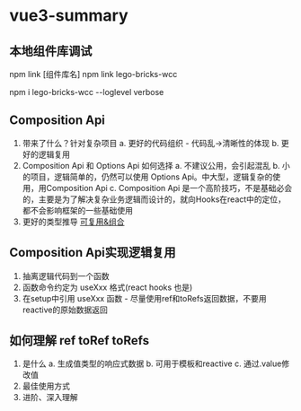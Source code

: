 # vue3-summary

## 本地组件库调试

<!-- 会在本地的node_modules下面链接到全局，在链接到项 -->
npm link [组件库名]
npm link lego-bricks-wcc

npm i lego-bricks-wcc --loglevel verbose


## Composition Api
1. 带来了什么？针对复杂项目
   a. 更好的代码组织 - 代码乱->清晰性的体现
   b. 更好的逻辑复用
2. Composition Api 和 Options Api 如何选择 
   a. 不建议公用，会引起混乱
   b. 小的项目，逻辑简单的，仍然可以使用 Options Api。中大型，逻辑复杂的使用，用Composition Api
   c. Composition Api 是一个高阶技巧，不是基础必会的，主要是为了解决复杂业务逻辑而设计的，就向Hooks在react中的定位，都不会影响框架的一些基础使用
3. 更好的类型推导
[可复用&组合](https://v3.cn.vuejs.org/guide/composition-api-introduction.html#watch-%E5%93%8D%E5%BA%94%E5%BC%8F%E6%9B%B4%E6%94%B9)

## Composition Api实现逻辑复用
1. 抽离逻辑代码到一个函数
2. 函数命令约定为 useXxx 格式(react hooks 也是) 
3. 在setup中引用 useXxx 函数 - 尽量使用ref和toRefs返回数据，不要用 reactive的原始数据返回

## 如何理解 ref toRef toRefs
1. 是什么
   a. 生成值类型的响应式数据
   b. 可用于模板和reactive
   c. 通过.value修改值
2. 最佳使用方式
3. 进阶、深入理解